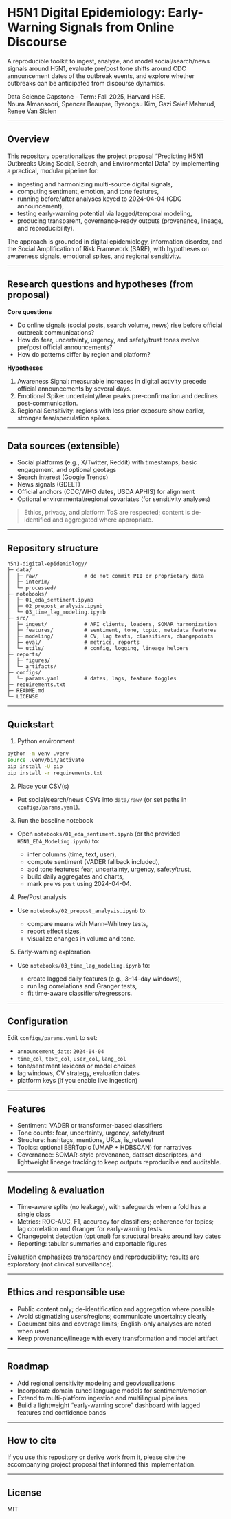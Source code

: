 # H5N1 Digital Epidemiology: Early-Warning Signals from Online Discourse

A reproducible toolkit to ingest, analyze, and model social/search/news signals around H5N1, evaluate pre/post tone shifts around CDC announcement dates of the outbreak events, and explore whether outbreaks can be anticipated from discourse dynamics.

Data Science Capstone - Term: Fall 2025, Harvard HSE.\
Noura Almansoori, Spencer Beaupre, Byeongsu Kim, Gazi Saief Mahmud, Renee Van Siclen



---

## Overview

This repository operationalizes the project proposal “Predicting H5N1 Outbreaks Using Social, Search, and Environmental Data” by implementing a practical, modular pipeline for:

* ingesting and harmonizing multi-source digital signals,
* computing sentiment, emotion, and tone features,
* running before/after analyses keyed to 2024-04-04 (CDC announcement),
* testing early-warning potential via lagged/temporal modeling,
* producing transparent, governance-ready outputs (provenance, lineage, and reproducibility).

The approach is grounded in digital epidemiology, information disorder, and the Social Amplification of Risk Framework (SARF), with hypotheses on awareness signals, emotional spikes, and regional sensitivity. 

---

## Research questions and hypotheses (from proposal)

**Core questions**

* Do online signals (social posts, search volume, news) rise before official outbreak communications?
* How do fear, uncertainty, urgency, and safety/trust tones evolve pre/post official announcements?
* How do patterns differ by region and platform?

**Hypotheses**

1. Awareness Signal: measurable increases in digital activity precede official announcements by several days.
2. Emotional Spike: uncertainty/fear peaks pre-confirmation and declines post-communication.
3. Regional Sensitivity: regions with less prior exposure show earlier, stronger fear/speculation spikes. 

---

## Data sources (extensible)

* Social platforms (e.g., X/Twitter, Reddit) with timestamps, basic engagement, and optional geotags
* Search interest (Google Trends)
* News signals (GDELT)
* Official anchors (CDC/WHO dates, USDA APHIS) for alignment
* Optional environmental/regional covariates (for sensitivity analyses) 

> Ethics, privacy, and platform ToS are respected; content is de-identified and aggregated where appropriate. 

---

## Repository structure

```
h5n1-digital-epidemiology/
├─ data/
│  ├─ raw/               # do not commit PII or proprietary data
│  ├─ interim/
│  └─ processed/
├─ notebooks/
│  ├─ 01_eda_sentiment.ipynb
│  ├─ 02_prepost_analysis.ipynb
│  └─ 03_time_lag_modeling.ipynb
├─ src/
│  ├─ ingest/            # API clients, loaders, SOMAR harmonization
│  ├─ features/          # sentiment, tone, topic, metadata features
│  ├─ modeling/          # CV, lag tests, classifiers, changepoints
│  ├─ eval/              # metrics, reports
│  └─ utils/             # config, logging, lineage helpers
├─ reports/
│  ├─ figures/
│  └─ artifacts/
├─ configs/
│  └─ params.yaml        # dates, lags, feature toggles
├─ requirements.txt
├─ README.md
└─ LICENSE
```

---

## Quickstart

1. Python environment

```bash
python -m venv .venv
source .venv/bin/activate
pip install -U pip
pip install -r requirements.txt
```

2. Place your CSV(s)

* Put social/search/news CSVs into `data/raw/` (or set paths in `configs/params.yaml`).

3. Run the baseline notebook

* Open `notebooks/01_eda_sentiment.ipynb` (or the provided `H5N1_EDA_Modeling.ipynb`) to:

  * infer columns (time, text, user),
  * compute sentiment (VADER fallback included),
  * add tone features: fear, uncertainty, urgency, safety/trust,
  * build daily aggregates and charts,
  * mark `pre` vs `post` using 2024-04-04.

4. Pre/Post analysis

* Use `notebooks/02_prepost_analysis.ipynb` to:

  * compare means with Mann–Whitney tests,
  * report effect sizes,
  * visualize changes in volume and tone.

5. Early-warning exploration

* Use `notebooks/03_time_lag_modeling.ipynb` to:

  * create lagged daily features (e.g., 3–14-day windows),
  * run lag correlations and Granger tests,
  * fit time-aware classifiers/regressors.

---

## Configuration

Edit `configs/params.yaml` to set:

* `announcement_date`: `2024-04-04`
* `time_col`, `text_col`, `user_col`, `lang_col`
* tone/sentiment lexicons or model choices
* lag windows, CV strategy, evaluation dates
* platform keys (if you enable live ingestion)

---

## Features

* Sentiment: VADER or transformer-based classifiers
* Tone counts: fear, uncertainty, urgency, safety/trust
* Structure: hashtags, mentions, URLs, is_retweet
* Topics: optional BERTopic (UMAP + HDBSCAN) for narratives
* Governance: SOMAR-style provenance, dataset descriptors, and lightweight lineage tracking to keep outputs reproducible and auditable. 

---

## Modeling & evaluation

* Time-aware splits (no leakage), with safeguards when a fold has a single class
* Metrics: ROC-AUC, F1, accuracy for classifiers; coherence for topics; lag correlation and Granger for early-warning tests
* Changepoint detection (optional) for structural breaks around key dates
* Reporting: tabular summaries and exportable figures

Evaluation emphasizes transparency and reproducibility; results are exploratory (not clinical surveillance). 

---

## Ethics and responsible use

* Public content only; de-identification and aggregation where possible
* Avoid stigmatizing users/regions; communicate uncertainty clearly
* Document bias and coverage limits; English-only analyses are noted when used
* Keep provenance/lineage with every transformation and model artifact 

---

## Roadmap

* Add regional sensitivity modeling and geovisualizations
* Incorporate domain-tuned language models for sentiment/emotion
* Extend to multi-platform ingestion and multilingual pipelines
* Build a lightweight “early-warning score” dashboard with lagged features and confidence bands

---

## How to cite

If you use this repository or derive work from it, please cite the accompanying project proposal that informed this implementation. 

---

## License

MIT

